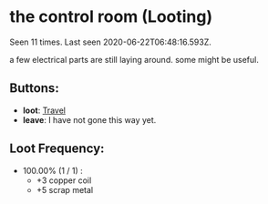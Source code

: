 # the control room (Looting)

Seen 11 times. Last seen 2020-06-22T06:48:16.593Z.

a few electrical parts are still laying around. some might be useful.

## Buttons:

- **loot**: [Travel](Travel-travel.md)
- **leave**: I have not gone this way yet.

## Loot Frequency:

- 100.00% (1 / 1) :
  - +3 copper coil
  - +5 scrap metal
